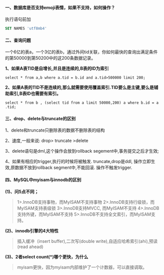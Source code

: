#### 一、数据库是否支持emoji表情，如果不支持，如何操作？

执行语句前加

```sql
SET NAMES 'utf8mb4'
```



#### 二、查询问题

一个6亿的表a，一个3亿的表b，通过外间tid关联，你如何最快的查询出满足条件的第50000到第50200中的这200条数据记录。

**1、如果A表TID是自增长,并且是连续的,B表的ID为索引**

```
select * from a,b where a.tid = b.id and a.tid>500000 limit 200;
```

**2、如果A表的TID不是连续的,那么就需要使用覆盖索引.TID要么是主键,要么是辅助索引,B表ID也需要有索引。**

```
select * from b , (select tid from a limit 50000,200) a where b.id = a .tid;
```



#### 三、drop、delete与truncate的区别

1、delete和truncate只删除表的数据不删除表的结构

2、速度,一般来说: drop> truncate >delete

3、delete语句是dml,这个操作会放到rollback segement中,事务提交之后才生效;

4、如果有相应的trigger,执行的时候将被触发. truncate,drop是ddl, 操作立即生效,原数据不放到rollback segment中,不能回滚. 操作不触发trigger.



#### 四、MySQL中myisam与innodb的区别

**(1)、问5点不同；**

> 1>.InnoDB支持事物，而MyISAM不支持事物
> 2>.InnoDB支持行级锁，而MyISAM支持表级锁
> 3>.InnoDB支持MVCC, 而MyISAM不支持
> 4>.InnoDB支持外键，而MyISAM不支持
> 5>.InnoDB不支持全文索引，而MyISAM支持。

**(2)、innodb引擎的4大特性**

> 插入缓冲（insert buffer),二次写(double write),自适应哈希索引(ahi),预读(read ahead)

**(3)、2者select count(\*)哪个更快，为什么**

> myisam更快，因为myisam内部维护了一个计数器，可以直接调取。